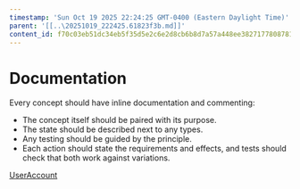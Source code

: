 ```yaml
---
timestamp: 'Sun Oct 19 2025 22:24:25 GMT-0400 (Eastern Daylight Time)'
parent: '[[..\20251019_222425.61823f3b.md]]'
content_id: f70c03eb51dc34eb5f35d5e2c6e2d8cb6b8d7a57a448ee3827177808781046b5
---
```


# Documentation

Every concept should have inline documentation and commenting:

* The concept itself should be paired with its purpose.
* The state should be described next to any types.
* Any testing should be guided by the principle.
* Each action should state the requirements and effects, and tests should check that both work against variations.

[UserAccount](UserAccount.md)
